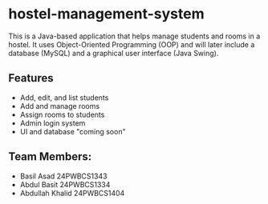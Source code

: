 # hostel-management-system 
This is a Java-based application that helps manage students and rooms in a hostel. It uses Object-Oriented Programming (OOP) and will later include a database (MySQL) and a graphical user interface (Java Swing).

## Features
- Add, edit, and list students
- Add and manage rooms
- Assign rooms to students
- Admin login system
- UI and database "coming soon"

## Team Members:
- Basil Asad 24PWBCS1343
- Abdul Basit 24PWBCS1334
- Abdullah Khalid 24PWBCS1404